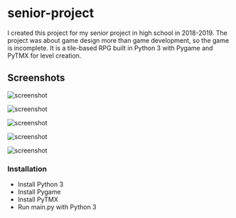 # senior-project
I created this project for my senior project in high school in 2018-2019. The project was about game design more than game development, so the game is incomplete. It is a tile-based RPG built in Python 3 with Pygame and PyTMX for level creation.

## Screenshots
![screenshot](https://github.com/KarlJussila/CarletonPlatformer/blob/master/screenshots/screenshot_1.png)

![screenshot](https://github.com/KarlJussila/CarletonPlatformer/blob/master/screenshots/screenshot_2.png)

![screenshot](https://github.com/KarlJussila/CarletonPlatformer/blob/master/screenshots/screenshot_3.png)

![screenshot](https://github.com/KarlJussila/CarletonPlatformer/blob/master/screenshots/screenshot_4.png)

![screenshot](https://github.com/KarlJussila/CarletonPlatformer/blob/master/screenshots/screenshot_5.png)

### Installation
- Install Python 3
- Install Pygame
- Install PyTMX
- Run main.py with Python 3
